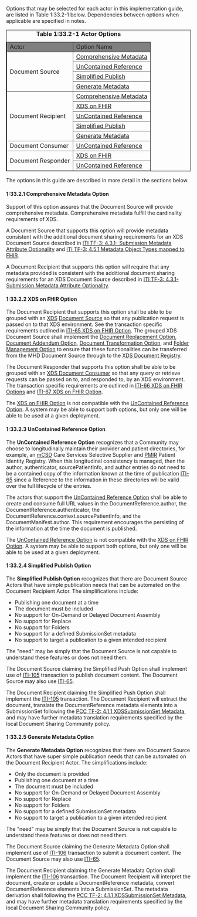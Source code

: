
Options that may be selected for each actor in this implementation guide, are listed in Table 1:33.2-1 below. Dependencies 
between options when applicable are specified in notes.

<table border="1" style="border: 1px solid black; border-collapse: collapse">
    <caption><b>Table 1:33.2-1 Actor Options</b></caption>
    <thead>
        <tr style="background: gray;" class="odd">
            <td>Actor</td>
            <td>Option Name</td>
        </tr>
    </thead>
    <tbody>        
        <tr>        
            <td rowspan='4'>Document Source</td>       
            <td><a href="#13321-comprehensive-metadata-option">Comprehensive Metadata</a></td>
            </tr>
            <tr>
            <td><a href="#13323-uncontained-reference-option">UnContained Reference</a></td>
            </tr>
            <tr>
            <td><a href="#13324-simplified-publish-option">Simplified Publish</a></td>
            </tr>
            <tr>
            <td><a href="#13325-generate-metadata-option">Generate Metadata</a></td>
        </tr>
        <tr>
            <td rowspan='5'>Document Recipient</td>        
            <td><a href="#13321-comprehensive-metadata-option">Comprehensive Metadata</a></td>
            </tr>
            <tr>
            <td><a href="#13322-xds-on-fhir-option">XDS on FHIR</a></td>
            </tr>
            <tr>        
            <td><a href="#13323-uncontained-reference-option">UnContained Reference</a></td>
            </tr>   
            </tr>
            <tr>
            <td><a href="#13324-simplified-publish-option">Simplified Publish</a></td>
            </tr>
            <tr>
            <td><a href="#13325-generate-metadata-option">Generate Metadata</a></td>
        </tr>
        <tr>
            <td rowspan='1'>Document Consumer</td>
            <td><a href="#13323-uncontained-reference-option">UnContained Reference</a></td>
        </tr>
        <tr>
            <td rowspan='2'>Document Responder</td>
            <td><a href="#13322-xds-on-fhir-option">XDS on FHIR</a></td>
            </tr>
            <tr>
            <td><a href="#13323-uncontained-reference-option">UnContained Reference</a></td>
        </tr>
    </tbody>
</table>
        
The options in this guide are described in more detail in the sections below.

#### 1:33.2.1 Comprehensive Metadata Option

Support of this option assures that the Document Source will provide comprehensive metadata. Comprehensive metadata fulfill the cardinality requirements of XDS. 

A Document Source that supports this option will provide metadata consistent with the additional document sharing requirements for an XDS Document Source described in [ITI TF-3: 4.3.1- Submission Metadata Attribute Optionality](https://profiles.ihe.net/ITI/TF/Volume3/ch-4.3.html#4.3.1) and [ITI TF-3: 4.5.1 Metadata Object Types mapped to FHIR](32_fhir_maps.html).

A Document Recipient that supports this option will require that any metadata provided is consistent with the additional document sharing requirements for an XDS Document Source described in [ITI TF-3: 4.3.1- Submission Metadata Attribute Optionality](https://profiles.ihe.net/ITI/TF/Volume3/ch-4.3.html#4.3.1).

#### 1:33.2.2 XDS on FHIR Option

The Document Recipient that supports this option shall be able to be grouped with an [XDS](https://profiles.ihe.net/ITI/TF/Volume1/ch-10.html) [Document Source](https://profiles.ihe.net/ITI/TF/Volume1/ch-10.html#10.1.1.1) so that any publication request is passed on to that XDS environment. See the transaction specific requirements outlined in [ITI-65 XDS on FHIR Option](ITI-65.html#23654131-grouping-with-actors-in-other-document-sharing-profiles). The grouped XDS Document Source shall implement the [Document Replacement Option](https://profiles.ihe.net/ITI/TF/Volume1/ch-10.html#10.2.1), [Document Addendum Option](https://profiles.ihe.net/ITI/TF/Volume1/ch-10.html#10.2.2), [Document Transformation Option](https://profiles.ihe.net/ITI/TF/Volume1/ch-10.html#10.2.3), and [Folder Management Option](https://profiles.ihe.net/ITI/TF/Volume1/ch-10.html#10.2.4) to ensure that these functionalities can be transferred from the MHD Document Source through to the [XDS Document Registry](https://profiles.ihe.net/ITI/TF/Volume1/ch-10.html#10.1.1.3).

The Document Responder that supports this option shall be able to be grouped with an [XDS Document Consumer](https://profiles.ihe.net/ITI/TF/Volume1/ch-10.html#10.1.1.2) so that any query or retrieve requests can be passed on to, and responded to, by an XDS environment. The transaction specific requirements are outlined in [ITI-66 XDS on FHIR Options](ITI-66.html#23664131-xds-on-fhir-option) and [ITI-67 XDS on FHIR Option](ITI-67.html#23674131-xds-on-fhir-option). 

The [XDS on FHIR Option](#13322-xds-on-fhir-option) is not compatible with the [UnContained Reference Option](#13323-uncontained-reference-option). A system may be able to support both options, but only one will be able to be used at a given deployment.

#### 1:33.2.3 UnContained Reference Option

The **UnContained Reference Option** recognizes that a Community may choose to longitudinally maintain their provider and patient directories, for example, an [mCSD](https://profiles.ihe.net/ITI/TF/Volume1/ch-46.html) Care Services Selective Supplier and [PMIR](https://profiles.ihe.net/ITI/TF/Volume1/ch-49.html) Patient Identity Registry. When this longitudinal consistency is managed, then the author, authenticator, sourcePatientInfo, and author entries do not need to be a contained copy of the information known at the time of publication [ITI-65](ITI-65.html) since a Reference to the information in these directories will be valid over the full lifecycle of the entries. 

The actors that support the [UnContained Reference Option](#13323-uncontained-reference-option) shall be able to create and consume full URL values in the DocumentReference.author, the DocumentReference.authenticator, the DocumentReference.context.sourcePatientInfo, and the DocumentManifest.author. This requirement encourages the persisting of the information at the time the document is published. 

The [UnContained Reference Option](#13323-uncontained-reference-option) is not compatible with the [XDS on FHIR Option](#13322-xds-on-fhir-option). A system may be able to support both options, but only one will be able to be used at a given deployment.

#### 1:33.2.4 Simplified Publish Option

The **Simplified Publish Option** recognizes that there are Document Source Actors that have simple publication needs that can be automated on the Document Recipient Actor. The simplifications include:
* Publishing one document at a time
* The document must be included
* No support for On-Demand or Delayed Document Assembly
* No support for Replace
* No support for Folders
* No support for a defined SubmissionSet metadata
* No support to target a publication to a given intended recipient

The "need" may be simply that the Document Source is not capable to understand these features or does not need them.

The Document Source claiming the Simplified Push Option shall implement use of [ITI-105](ITI-105.html) transaction to publish document content. The Document Source may also use [ITI-65](ITI-65.html).

The Document Recipient claiming the Simplified Push Option shall implement the [ITI-105](ITI-105.html) transaction. The Document Recipient will extract the document, translate the DocumentReference metadata elements into a SubmissionSet following the [PCC TF-2: 4.1.1 XDSSubmissionSet Metadata](https://www.ihe.net/uploadedFiles/Documents/PCC/IHE_PCC_TF_Vol2.pdf), and may have further metadata translation requirements specified by the local Document Sharing Community policy.

#### 1:33.2.5 Generate Metadata Option

The **Generate Metadata Option** recognizes that there are Document Source Actors that have super simple publication needs that can be automated on the Document Recipient Actor. The simplifications include:
* Only the document is provided
* Publishing one document at a time
* The document must be included
* No support for On-Demand or Delayed Document Assembly
* No support for Replace
* No support for Folders
* No support for a defined SubmissionSet metadata
* No support to target a publication to a given intended recipient

The "need" may be simply that the Document Source is not capable to understand these features or does not need them.

The Document Source claiming the Generate Metadata Option shall implement use of [ITI-106](ITI-106.html) transaction to submit a document content. The Document Source may also use [ITI-65](ITI-65.html).

The Document Recipient claiming the Generate Metadata Option shall implement the [ITI-106](ITI-106.html) transaction. The Document Recipient will interpret the document, create or update a DocumentReference metadata, convert DocumentReference elements into a SubmissionSet. The metadata derivation shall following the [PCC TF-2: 4.1.1 XDSSubmissionSet Metadata](https://www.ihe.net/uploadedFiles/Documents/PCC/IHE_PCC_TF_Vol2.pdf), and may have further metadata translation requirements specified by the local Document Sharing Community policy.

